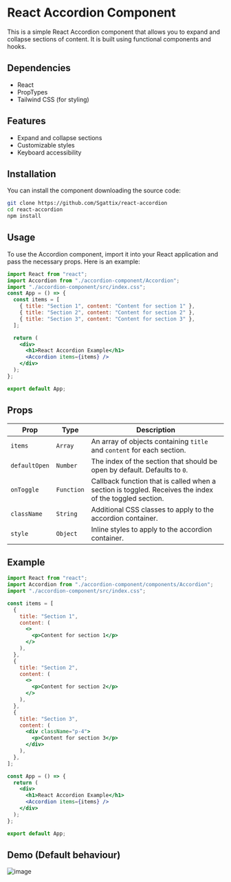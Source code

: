 # React Accordion Component

This is a simple React Accordion component that allows you to expand and collapse sections of content. It is built using functional components and hooks.

## Dependencies

- React
- PropTypes
- Tailwind CSS (for styling)

## Features

- Expand and collapse sections
- Customizable styles
- Keyboard accessibility

## Installation

You can install the component downloading the source code:

```bash
git clone https://github.com/Sgattix/react-accordion
cd react-accordion
npm install
```

## Usage

To use the Accordion component, import it into your React application and pass the necessary props. Here is an example:

```jsx
import React from "react";
import Accordion from "./accordion-component/Accordion";
import "./accordion-component/src/index.css";
const App = () => {
  const items = [
    { title: "Section 1", content: "Content for section 1" },
    { title: "Section 2", content: "Content for section 2" },
    { title: "Section 3", content: "Content for section 3" },
  ];

  return (
    <div>
      <h1>React Accordion Example</h1>
      <Accordion items={items} />
    </div>
  );
};

export default App;
```

## Props

| Prop          | Type       | Description                                                                                            |
| ------------- | ---------- | ------------------------------------------------------------------------------------------------------ |
| `items`       | `Array`    | An array of objects containing `title` and `content` for each section.                                 |
| `defaultOpen` | `Number`   | The index of the section that should be open by default. Defaults to `0`.                              |
| `onToggle`    | `Function` | Callback function that is called when a section is toggled. Receives the index of the toggled section. |
| `className`   | `String`   | Additional CSS classes to apply to the accordion container.                                            |
| `style`       | `Object`   | Inline styles to apply to the accordion container.                                                     |

## Example

```jsx
import React from "react";
import Accordion from "./accordion-component/components/Accordion";
import "./accordion-component/src/index.css";

const items = [
  {
    title: "Section 1",
    content: (
      <>
        <p>Content for section 1</p>
      </>
    ),
  },
  {
    title: "Section 2",
    content: (
      <>
        <p>Content for section 2</p>
      </>
    ),
  },
  {
    title: "Section 3",
    content: (
      <div className="p-4">
        <p>Content for section 3</p>
      </div>
    ),
  },
];

const App = () => {
  return (
    <div>
      <h1>React Accordion Example</h1>
      <Accordion items={items} />
    </div>
  );
};

export default App;
```

## Demo (Default behaviour)
![image](https://github.com/user-attachments/assets/38c19fbf-db76-4643-be62-89d3b6a7413f)

